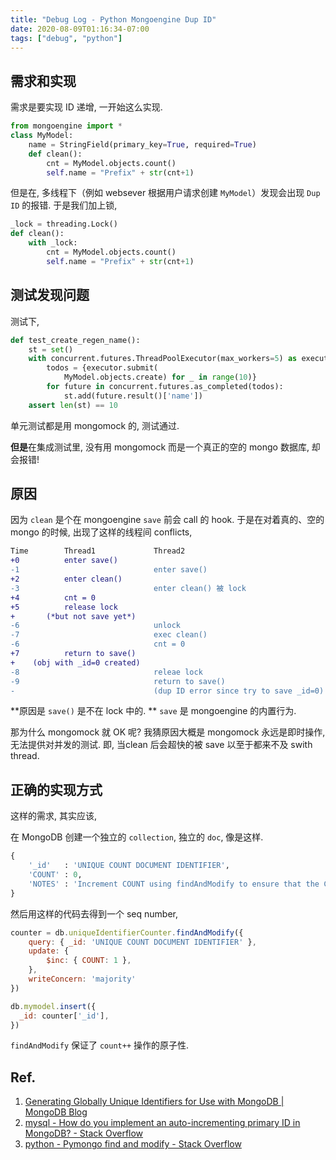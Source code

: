 ```yaml
---
title: "Debug Log - Python Mongoengine Dup ID"
date: 2020-08-09T01:16:34-07:00
tags: ["debug", "python"]
---
```


## 需求和实现

需求是要实现 ID 递增, 一开始这么实现. 

```py
from mongoengine import *
class MyModel:
    name = StringField(primary_key=True, required=True)
	def clean():
		cnt = MyModel.objects.count()
		self.name = "Prefix" + str(cnt+1)
```

但是在, 多线程下（例如 websever 根据用户请求创建 `MyModel`）发现会出现 `Dup ID` 的报错. 于是我们加上锁, 

```py
_lock = threading.Lock()
def clean():
	with _lock:
		cnt = MyModel.objects.count()
		self.name = "Prefix" + str(cnt+1)
```

## 测试发现问题

测试下, 

```py
def test_create_regen_name():
    st = set()
    with concurrent.futures.ThreadPoolExecutor(max_workers=5) as executor:
        todos = {executor.submit(
            MyModel.objects.create) for _ in range(10)}
        for future in concurrent.futures.as_completed(todos):
            st.add(future.result()['name'])
    assert len(st) == 10
```

单元测试都是用 mongomock 的, 测试通过. 

**但是**在集成测试里, 没有用 mongomock 而是一个真正的空的 mongo 数据库, 却会报错!

## 原因

因为 `clean` 是个在 mongoengine `save` 前会 call 的 hook. 于是在对着真的、空的 mongo 的时候, 出现了这样的线程间 conflicts, 

```diff
Time		Thread1			    Thread2
+0			enter save()		
-1							    enter save()
+2			enter clean()
-3							    enter clean() 被 lock
+4			cnt = 0
+5			release lock
+		(*but not save yet*)
-6							    unlock
-7							    exec clean()
-6							    cnt = 0
+7			return to save()
+    (obj with _id=0 created)
-8							    releae lock
-9							    return to save()
-				                (dup ID error since try to save _id=0)
```

**原因是 `save()` 是不在 lock 中的. ** `save` 是 mongoengine 的内置行为. 

那为什么 mongomock 就 OK 呢? 我猜原因大概是 mongomock 永远是即时操作, 无法提供对并发的测试. 即, 当clean 后会超快的被 save 以至于都来不及 swith thread. 

## 正确的实现方式

这样的需求, 其实应该, 

在 MongoDB 创建一个独立的 `collection`, 独立的 `doc`, 像是这样. 

```py
{
    '_id'   : 'UNIQUE COUNT DOCUMENT IDENTIFIER',
    'COUNT' : 0,
    'NOTES' : 'Increment COUNT using findAndModify to ensure that the COUNT field will be incremented atomically with the fetch of this document',
}

```

然后用这样的代码去得到一个 seq number, 

```js
counter = db.uniqueIdentifierCounter.findAndModify({
    query: { _id: 'UNIQUE COUNT DOCUMENT IDENTIFIER' },
    update: {
        $inc: { COUNT: 1 },
    },
    writeConcern: 'majority'
})

db.mymodel.insert({
  _id: counter['_id'],
})
```

`findAndModify` 保证了 `count++` 操作的原子性. 

## Ref.

1. [Generating Globally Unique Identifiers for Use with MongoDB | MongoDB Blog](https://www.mongodb.com/blog/post/generating-globally-unique-identifiers-for-use-with-mongodb)
2. [mysql - How do you implement an auto-incrementing primary ID in MongoDB? - Stack Overflow](https://stackoverflow.com/questions/4356993/how-do-you-implement-an-auto-incrementing-primary-id-in-mongodb)
3. [python - Pymongo find and modify - Stack Overflow](https://stackoverflow.com/questions/23368575/pymongo-find-and-modify/23369162)

